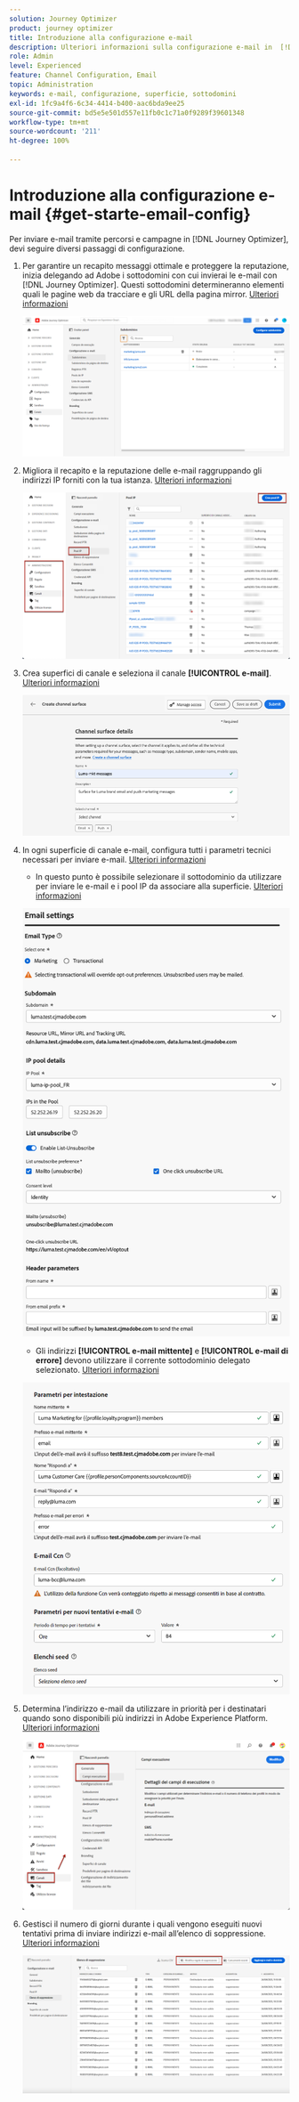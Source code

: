 ```yaml
---
solution: Journey Optimizer
product: journey optimizer
title: Introduzione alla configurazione e-mail
description: Ulteriori informazioni sulla configurazione e-mail in  [!DNL Journey Optimizer]
role: Admin
level: Experienced
feature: Channel Configuration, Email
topic: Administration
keywords: e-mail, configurazione, superficie, sottodomini
exl-id: 1fc9a4f6-6c34-4414-b400-aac6bda9ee25
source-git-commit: bd5e5e501d557e11fb0c1c71a0f9289f39601348
workflow-type: tm+mt
source-wordcount: '211'
ht-degree: 100%

---
```


# Introduzione alla configurazione e-mail {#get-starte-email-config}

Per inviare e-mail tramite percorsi e campagne in [!DNL Journey Optimizer], devi seguire diversi passaggi di configurazione.

1. Per garantire un recapito messaggi ottimale e proteggere la reputazione, inizia delegando ad Adobe i sottodomini con cui invierai le e-mail con [!DNL Journey Optimizer]. Questi sottodomini determineranno elementi quali le pagine web da tracciare e gli URL della pagina mirror. [Ulteriori informazioni](../configuration/about-subdomain-delegation.md)

   ![](../configuration/assets/subdomain-list.png)

1. Migliora il recapito e la reputazione delle e-mail raggruppando gli indirizzi IP forniti con la tua istanza. [Ulteriori informazioni](../configuration/ip-pools.md)

   ![](../configuration/assets/ip-pool-create.png)

1. Crea superfici di canale e seleziona il canale **[!UICONTROL e-mail]**. [Ulteriori informazioni](../configuration/channel-surfaces.md)


   ![](../configuration/assets/preset-general.png)

1. In ogni superficie di canale e-mail, configura tutti i parametri tecnici necessari per inviare e-mail. [Ulteriori informazioni](email-settings.md)

   * In questo punto è possibile selezionare il sottodominio da utilizzare per inviare le e-mail e i pool IP da associare alla superficie. [Ulteriori informazioni](email-settings.md#subdomains-and-ip-pools)

   ![](assets/surface-subdomain-ip-pool.png)

   * Gli indirizzi **[!UICONTROL e-mail mittente]** e **[!UICONTROL e-mail di errore]** devono utilizzare il corrente sottodominio delegato selezionato. [Ulteriori informazioni](email-settings.md#email-header)

   ![](assets/preset-header.png)

1. Determina l’indirizzo e-mail da utilizzare in priorità per i destinatari quando sono disponibili più indirizzi in Adobe Experience Platform. [Ulteriori informazioni](../configuration/primary-email-addresses.md)

   ![](../configuration/assets/primary-address-execution-fields.png)

1. Gestisci il numero di giorni durante i quali vengono eseguiti nuovi tentativi prima di inviare indirizzi e-mail all’elenco di soppressione. [Ulteriori informazioni](../configuration/manage-suppression-list.md)

   ![](../configuration/assets/suppression-list-edit-retries.png)
